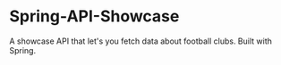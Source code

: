 # Spring-API-Showcase
A showcase API that let's you fetch data about football clubs. Built with Spring.
